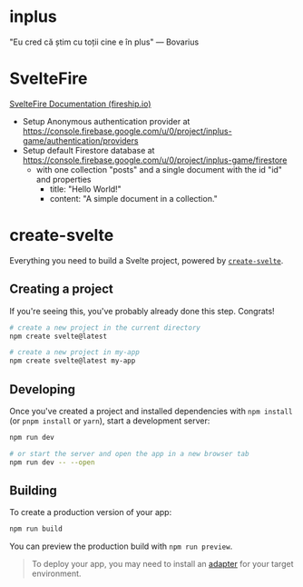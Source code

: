 # inplus
"Eu cred că știm cu toții cine e în plus" — Bovarius

# SvelteFire

[SvelteFire Documentation (fireship.io)](https://sveltefire.fireship.io/guide/start)
+ Setup Anonymous authentication provider at https://console.firebase.google.com/u/0/project/inplus-game/authentication/providers
+ Setup default Firestore database at https://console.firebase.google.com/u/0/project/inplus-game/firestore
  + with one collection "posts" and a single document with the id "id" and properties
    - title: "Hello World!"
    - content: "A simple document in a collection."

# create-svelte

Everything you need to build a Svelte project, powered by [`create-svelte`](https://github.com/sveltejs/kit/tree/main/packages/create-svelte).

## Creating a project

If you're seeing this, you've probably already done this step. Congrats!

```bash
# create a new project in the current directory
npm create svelte@latest

# create a new project in my-app
npm create svelte@latest my-app
```

## Developing

Once you've created a project and installed dependencies with `npm install` (or `pnpm install` or `yarn`), start a development server:

```bash
npm run dev

# or start the server and open the app in a new browser tab
npm run dev -- --open
```

## Building

To create a production version of your app:

```bash
npm run build
```

You can preview the production build with `npm run preview`.

> To deploy your app, you may need to install an [adapter](https://kit.svelte.dev/docs/adapters) for your target environment.
